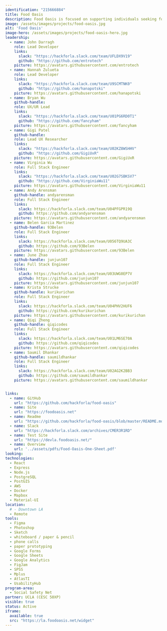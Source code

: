 ```yaml
---
identification: "215666884"
title: Food Oasis
description: Food Oasis is focused on supporting individuals seeking food in Los Angeles. We aim to provide an up-to date resource on food pantries and meal services. The team is currently working on updating listings on our website foodoasis.net, improving UI, and establishing new partnerships.
image: /assets/images/projects/food-oasis.jpg
alt: 'Food Oasis'
image-hero: /assets/images/projects/food-oasis-hero.jpg
leadership:
  - name: John Darragh
    role: Lead Developer
    links:
      slack: "https://hackforla.slack.com/team/UFLDX9V19"
      github: "https://github.com/entrotech"
    picture: https://avatars.githubusercontent.com/entrotech
  - name: Hannah Zulueta
    role: Lead Developer
    links:
      slack: "https://hackforla.slack.com/team/U9SCMTNK0"
      github: "https://github.com/hanapotski"
    picture: https://avatars.githubusercontent.com/hanapotski
  - name: Bryan Wu
    github-handle: 
    role: UX/UR Lead
    links:
      slack: "https://hackforla.slack.com/team/U01PG6RD0T1"
      github: "https://github.com/fancyham"
    picture: https://avatars.githubusercontent.com/fancyham
  - name: Gigi Patel
    github-handle: 
    role: Lead UX Researcher
    links:
      slack: "https://hackforla.slack.com/team/U02KZ8WSHHV"
      github: "https://github.com/GigiUxR"
    picture: https://avatars.githubusercontent.com/GigiUxR
  - name: Virginia Wu
    role: Full Stack Engineer
    links:
      slack: "https://hackforla.slack.com/team/U02G7SBKSV7"
      github: "https://github.com/VirginiaWu11"
    picture: https://avatars.githubusercontent.com/VirginiaWu11
  - name: Andy Arensman
    github-handle: andyarensman
    role: Full Stack Engineer
    links:
      slack: https://hackforla.slack.com/team/U04PFGPR19Q
      github: https://github.com/andyarensman
    picture: https://avatars.githubusercontent.com/andyarensman
  - name: Belen Garcia Martinez
    github-handle: 93Belen
    role: Full Stack Engineer
    links:
      slack: https://hackforla.slack.com/team/U056TQ9UA3C
      github: https://github.com/93Belen
    picture: https://avatars.githubusercontent.com/93Belen
  - name: June Zhao
    github-handle: junjun107
    role: Full Stack Engineer
    links:
      slack: https://hackforla.slack.com/team/U03UWG0EP7V
      github: https://github.com/junjun107
    picture: https://avatars.githubusercontent.com/junjun107
  - name: Krista Strucke
    github-handle: kurikurichan
    role: Full Stack Engineer
    links:
      slack: https://hackforla.slack.com/team/U04PHV2HUF6
      github: https://github.com/kurikurichan
    picture: https://avatars.githubusercontent.com/kurikurichan
  - name: Qiqi Zheng
    github-handle: qiqicodes
    role: Full Stack Engineer
    links:
      slack: https://hackforla.slack.com/team/U01LM6SE70A
      github: https://github.com/qiqicodes
    picture: https://avatars.githubusercontent.com/qiqicodes
  - name: Saumil Dhankar
    github-handle: saumildhankar
    role: Full Stack Engineer
    links:
      slack: https://hackforla.slack.com/team/U02AG2K2BB3
      github: https://github.com/saumildhankar
    picture: https://avatars.githubusercontent.com/saumildhankar


links:
  - name: GitHub
    url: "https://github.com/hackforla/food-oasis"
  - name: Site
    url: "https://foodoasis.net"
  - name: Readme
    url: "https://github.com/hackforla/food-oasis/blob/master/README.md"
  - name: Slack
    url: "https://hackforla.slack.com/archives/CMER3R1RD"
  - name: Test Site
    url: "https://devla.foodoasis.net/"
  - name: Overview
    url: '../assets/pdfs/Food-Oasis-One-Sheet.pdf'
looking:
technologies:
  - React
  - Express
  - Node.js
  - PostgreSQL
  - PostGIS
  - AWS
  - Docker
  - Mapbox
  - Material-UI
location:
  # - Downtown LA
  - Remote
tools: 
  - Figma
  - Photoshop
  - Sketch
  - whiteboard / paper & pencil
  - phone calls
  - paper prototyping
  - Google Forms
  - Google Sheets
  - Google Analytics
  - FigJam
  - SPSS
  - Mplus
  - AtlasTI
  - UsabilityHub
program-area:
  - Social Safety Net
partner: UCLA (CESC 50XP)
visible: true
status: Active
iframe:
  available: true
  src: "https://la.foodoasis.net/widget"
---
```

